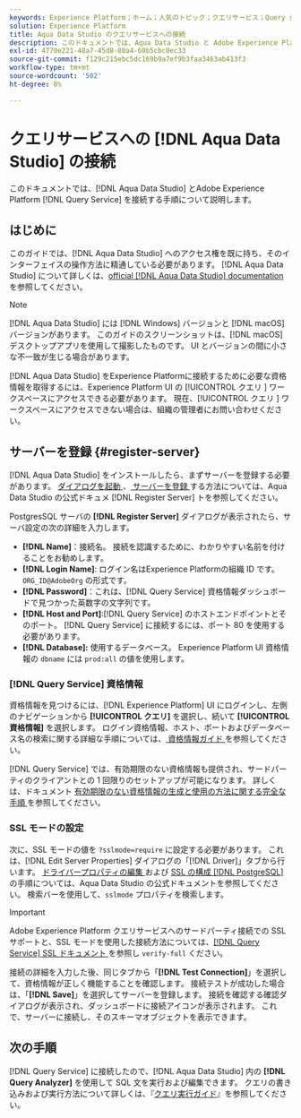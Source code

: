 ```yaml
---
keywords: Experience Platform；ホーム；人気のトピック；クエリサービス；Query service;Aqua Data Studio;Aqua Data Studio；クエリサービスへの接続；
solution: Experience Platform
title: Aqua Data Studio のクエリサービスへの接続
description: このドキュメントでは、Aqua Data Studio と Adobe Experience Platform クエリサービスを接続する手順について説明します。
exl-id: 4770e221-48a7-45d8-80a4-60b5cbc0ec33
source-git-commit: f129c215ebc5dc169b9a7ef9b3faa3463ab413f3
workflow-type: tm+mt
source-wordcount: '502'
ht-degree: 8%

---
```


# クエリサービスへの [!DNL Aqua Data Studio] の接続

このドキュメントでは、[!DNL Aqua Data Studio] とAdobe Experience Platform [!DNL Query Service] を接続する手順について説明します。

## はじめに

このガイドでは、[!DNL Aqua Data Studio] へのアクセス権を既に持ち、そのインターフェイスの操作方法に精通している必要があります。 [!DNL Aqua Data Studio] について詳しくは、[official [!DNL Aqua Data Studio] documentation](https://www.aquaclusters.com/app/home/project/public/aquadatastudio/wikibook/Documentation21.1/page/0/Aqua-Data-Studio-21-1) を参照してください。

>[!NOTE]
>
>[!DNL Aqua Data Studio] には [!DNL Windows] バージョンと [!DNL macOS] バージョンがあります。 このガイドのスクリーンショットは、[!DNL macOS] デスクトップアプリを使用して撮影したものです。 UI とバージョンの間に小さな不一致が生じる場合があります。

[!DNL Aqua Data Studio] をExperience Platformに接続するために必要な資格情報を取得するには、Experience Platform UI の [!UICONTROL  クエリ ] ワークスペースにアクセスできる必要があります。 現在、[!UICONTROL  クエリ ] ワークスペースにアクセスできない場合は、組織の管理者にお問い合わせください。

## サーバーを登録 {#register-server}

[!DNL Aqua Data Studio] をインストールしたら、まずサーバーを登録する必要があります。 [ ダイアログを起動 ](https://www.aquaclusters.com/app/home/project/public/aquadatastudio/wikibook/Documentation18/page/81/Registering-a-Database-Server#launching_the_register_server_dialog)、[ サーバーを登録 ](https://www.aquaclusters.com/app/home/project/public/aquadatastudio/wikibook/Documentation18/page/81/Registering-a-Database-Server#steps_to_register_a_server_in_aqua_data_studio) する方法については、Aqua Data Studio の公式ドキュメ  [!DNL Register Server]  トを参照してください。

PostgresSQL サーバの **[!DNL Register Server]** ダイアログが表示されたら、サーバ設定の次の詳細を入力します。

- **[!DNL Name]**：接続名。 接続を認識するために、わかりやすい名前を付けることをお勧めします。
- **[!DNL Login Name]**: ログイン名はExperience Platformの組織 ID です。 `ORG_ID@AdobeOrg` の形式です。
- **[!DNL Password]**：これは、[!DNL Query Service] 資格情報ダッシュボードで見つかった英数字の文字列です。
- **[!DNL Host and Port]**:[!DNL Query Service] のホストエンドポイントとそのポート。 [!DNL Query Service] に接続するには、ポート 80 を使用する必要があります。
- **[!DNL Database]:** 使用するデータベース。 Experience Platform UI 資格情報の `dbname` には `prod:all` の値を使用します。

### [!DNL Query Service] 資格情報

資格情報を見つけるには、[!DNL Experience Platform] UI にログインし、左側のナビゲーションから **[!UICONTROL クエリ]** を選択し、続いて **[!UICONTROL 資格情報]** を選択します。 ログイン資格情報、ホスト、ポートおよびデータベース名の検索に関する詳細な手順については、[ 資格情報ガイド ](../ui/credentials.md) を参照してください。

[!DNL Query Service] では、有効期限のない資格情報も提供され、サードパーティのクライアントとの 1 回限りのセットアップが可能になります。 詳しくは、ドキュメント [ 有効期限のない資格情報の生成と使用の方法に関する完全な手順 ](../ui/credentials.md#non-expiring-credentials) を参照してください。

### SSL モードの設定

次に、SSL モードの値を `?sslmode=require` に設定する必要があります。 これは、[!DNL Edit Server Properties] ダイアログの「[!DNL Driver]」タブから行います。 [ ドライバープロパティの編集 ](https://www.aquaclusters.com/app/home/project/public/aquadatastudio/wikibook/Documentation13/page/116/PostgreSQL#drivers) および [SSL の構成  [!DNL PostgreSQL]](https://www.aquaclusters.com/app/home/project/public/aquadatastudio/wikibook/Documentation20/page/SSL-Configuration/SSL-Configuration) の手順については、Aqua Data Studio の公式ドキュメントを参照してください。 検索バーを使用して、`sslmode` プロパティを検索します。

>[!IMPORTANT]
>
>Adobe Experience Platform クエリサービスへのサードパーティ接続での SSL サポートと、SSL モードを使用した接続方法については、[[!DNL Query Service] SSL ドキュメント ](./ssl-modes.md) を参照し `verify-full` ください。

接続の詳細を入力した後、同じタブから「**[!DNL Test Connection]**」を選択して、資格情報が正しく機能することを確認します。 接続テストが成功した場合は、「**[!DNL Save]**」を選択してサーバーを登録します。 接続を確認する確認ダイアログが表示され、ダッシュボードに接続アイコンが表示されます。 これで、サーバーに接続し、そのスキーマオブジェクトを表示できます。

## 次の手順

[!DNL Query Service] に接続したので、[!DNL Aqua Data Studio] 内の **[!DNL Query Analyzer]** を使用して SQL 文を実行および編集できます。 クエリの書き込みおよび実行方法について詳しくは、『[クエリ実行ガイド](../best-practices/writing-queries.md)』を参照してください。
